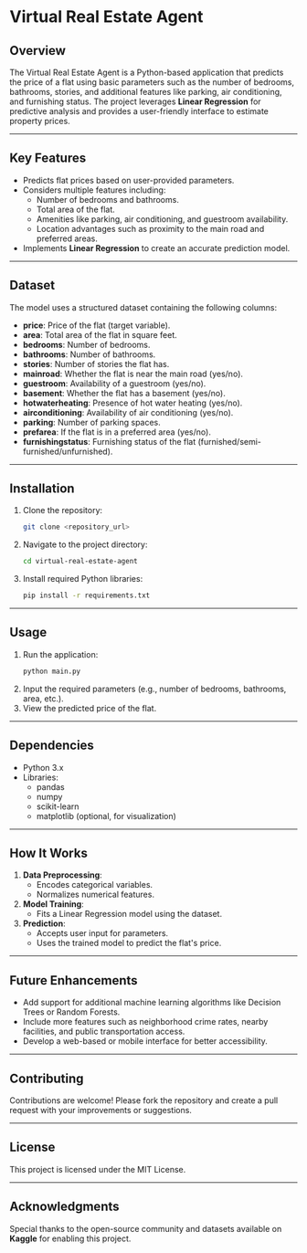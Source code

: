 # Virtual Real Estate Agent

## Overview
The Virtual Real Estate Agent is a Python-based application that predicts the price of a flat using basic parameters such as the number of bedrooms, bathrooms, stories, and additional features like parking, air conditioning, and furnishing status. The project leverages **Linear Regression** for predictive analysis and provides a user-friendly interface to estimate property prices.

---

## Key Features
- Predicts flat prices based on user-provided parameters.
- Considers multiple features including:
  - Number of bedrooms and bathrooms.
  - Total area of the flat.
  - Amenities like parking, air conditioning, and guestroom availability.
  - Location advantages such as proximity to the main road and preferred areas.
- Implements **Linear Regression** to create an accurate prediction model.

---

## Dataset
The model uses a structured dataset containing the following columns:
- **price**: Price of the flat (target variable).
- **area**: Total area of the flat in square feet.
- **bedrooms**: Number of bedrooms.
- **bathrooms**: Number of bathrooms.
- **stories**: Number of stories the flat has.
- **mainroad**: Whether the flat is near the main road (yes/no).
- **guestroom**: Availability of a guestroom (yes/no).
- **basement**: Whether the flat has a basement (yes/no).
- **hotwaterheating**: Presence of hot water heating (yes/no).
- **airconditioning**: Availability of air conditioning (yes/no).
- **parking**: Number of parking spaces.
- **prefarea**: If the flat is in a preferred area (yes/no).
- **furnishingstatus**: Furnishing status of the flat (furnished/semi-furnished/unfurnished).

---

## Installation
1. Clone the repository:
   ```bash
   git clone <repository_url>
   ```
2. Navigate to the project directory:
   ```bash
   cd virtual-real-estate-agent
   ```
3. Install required Python libraries:
   ```bash
   pip install -r requirements.txt
   ```

---

## Usage
1. Run the application:
   ```bash
   python main.py
   ```
2. Input the required parameters (e.g., number of bedrooms, bathrooms, area, etc.).
3. View the predicted price of the flat.

---

## Dependencies
- Python 3.x
- Libraries:
  - pandas
  - numpy
  - scikit-learn
  - matplotlib (optional, for visualization)

---

## How It Works
1. **Data Preprocessing**:
   - Encodes categorical variables.
   - Normalizes numerical features.
2. **Model Training**:
   - Fits a Linear Regression model using the dataset.
3. **Prediction**:
   - Accepts user input for parameters.
   - Uses the trained model to predict the flat's price.

---

## Future Enhancements
- Add support for additional machine learning algorithms like Decision Trees or Random Forests.
- Include more features such as neighborhood crime rates, nearby facilities, and public transportation access.
- Develop a web-based or mobile interface for better accessibility.

---

## Contributing
Contributions are welcome! Please fork the repository and create a pull request with your improvements or suggestions.

---

## License
This project is licensed under the MIT License.

---

## Acknowledgments
Special thanks to the open-source community and datasets available on **Kaggle** for enabling this project.

